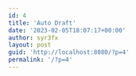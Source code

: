 ```yaml
---
id: 4
title: 'Auto Draft'
date: '2023-02-05T18:07:17+00:00'
author: syr3fx
layout: post
guid: 'http://localhost:8080/?p=4'
permalink: '/?p=4'
---
```


